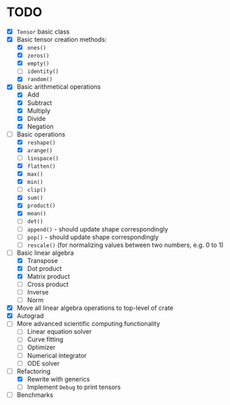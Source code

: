 # TODO

- [x] `Tensor` basic class
- [x] Basic tensor creation methods:
    - [x] `ones()`
    - [x] `zeros()`
    - [x] `empty()`
    - [ ] `identity()`
    - [x] `random()`
- [x] Basic arithmetical operations
    - [x] Add
    - [x] Subtract
    - [x] Multiply
    - [x] Divide
    - [x] Negation
- [ ] Basic operations
    - [x] `reshape()`
    - [x] `arange()`
    - [ ] `linspace()`
    - [x] `flatten()`
    - [x] `max()`
    - [x] `min()`
    - [ ] `clip()`
    - [x] `sum()`
    - [x] `product()`
    - [x] `mean()`
    - [ ] `det()`
    - [ ] `append()` - should update shape correspondingly
    - [ ] `pop()` - should update shape correspondingly
    - [ ] `rescale()` (for normalizing values between two numbers, e.g. 0 to 1)
- [ ] Basic linear algebra
    - [x] Transpose
    - [x] Dot product
    - [x] Matrix product
    - [ ] Cross product
    - [ ] Inverse
    - [ ] Norm
- [x] Move all linear algebra operations to top-level of crate
- [x] Autograd
- [ ] More advanced scientific computing functionality
    - [ ] Linear equation solver
    - [ ] Curve fitting
    - [ ] Optimizer
    - [ ] Numerical integrator
    - [ ] ODE solver
- [ ] Refactoring
    - [x] Rewrite with generics
    - [ ] Implement `Debug` to print tensors
- [ ] Benchmarks

